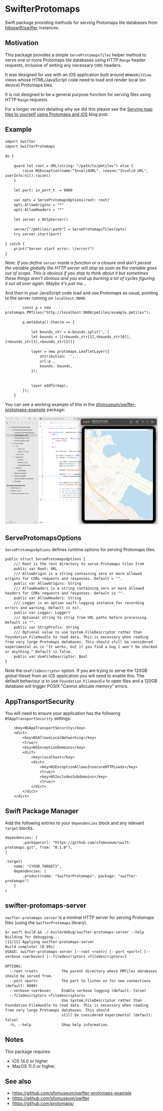 # SwifterProtomaps

Swift package providing methods for serving Protomaps tile databases from [httpswift/swifter](https://github.com/httpswift/swifter) instances.

## Motivation

This package provides a simple `ServeProtomapsTiles` helper method to serve one or more Protomaps tile databases using HTTP `Range` header requests, inclusive of setting any necessary `CORS` headers.

It was designed for use with an iOS application built around `WKWebKitView` views whose HTML/JavaScript code need to load and render local (on device) Protomaps tiles.

It is not designed to be a general purpose function for serving files using HTTP `Range` requests.

For a longer version detailing why we did this please see the [Serving map tiles to yourself using Protomaps and iOS](https://millsfield.sfomuseum.org/blog/2022/03/30/swifter-protomaps/) blog post.

## Example

```
import Swifter
import SwifterProtomaps

do {
            
	guard let root = URL(string: "/path/to/pmtiles") else {
		raise NSException(name:"InvalidURL", reason:"Invalid URL", userInfo:nil).raise()
	}
	
	let port: in_port_t  = 9000
	            
	var opts = ServeProtomapsOptions(root: root)
	opts.AllowOrigins = "*"
	opts.AllowHeaders = "*"
    
	let server = HttpServer()

	server["/pmtiles/:path"] = ServeProtomapsTiles(opts)
	try server.start(port)
	
} catch {
	print("Server start error: \(error)")
}
```

_Note: If you define `server` inside a function or a closure and don't persist the variable globally the HTTP server will stop as soon as the variable goes out of scope. This is obvious if you stop to think about it but sometimes these things aren't obvious and you end up burning a lot of cycles figuring it out all over again. Maybe it's just me..._

And then in your JavaScript code load and use Protomaps as usual, pointing to the server running on `localhost:9000`:

```
        const p = new protomaps.PMTiles("http://localhost:9000/pmtiles/example.pmtiles");
        
        p.metadata().then(m => {
            
            let bounds_str = m.bounds.split(',')
            let bounds = [[+bounds_str[1],+bounds_str[0]],[+bounds_str[3],+bounds_str[2]]]
            
            layer = new protomaps.LeafletLayer({
	            attribution: '',
        	    url:p ,
	            bounds: bounds,
            });
            

            layer.addTo(map);
        });
    }
```

You can see a working example of this in the [sfomuseum/swifter-protomaps-example](https://github.com/sfomuseum/swifter-protomaps-example) package:

![](docs/images/swifter-protomaps-example.png)

## ServeProtomapsOptions

`ServeProtomapsOptions` defines runtime options for serving Protomaps tiles.

```
public struct ServeProtomapsOptions {
    /// Root is the root directory to serve Protomaps tiles from
    public var Root: URL
    /// AllowOrigin is a string containing zero or more allowed origins for CORs requests and responses. Default = "".
    public var AllowOrigins: String
    /// AllowHeaders is a string containing zero or more allowed headers for CORs requests and responses. Default is "".
    public var AllowHeaders: String
    /// Logger is an option swift-logging instance for recording errors and warning. Default is nil.
    public var Logger: Logger?
    /// Optional string to strip from URL paths before processing. Default is "".
    public var StripPrefix: String
    /// Optional value to use System.FileDescriptor rather than Foundation.FileHandle to read data. This is necessary when reading from very large Protomaps databases. This should still be considered experimental as in "It works, but if you find a bug I won't be shocked or anything." Default is false.
    public var UseFileDescriptor: Bool
}
```

Note the `UseFileDescriptor` option. If you are trying to serve the 120GB global tileset from an iOS application you will need to enable this. The default behaviour is to use `Foundation.FileHandle` to open files and a 120GB database will trigger POSIX "Cannot allocate memory" errors.

## AppTransportSecurity

You will need to ensure your application has the following `NSAppTransportSecurity` settings:

```
	<key>NSAppTransportSecurity</key>
	<dict>
		<key>NSAllowsLocalNetworking</key>
		<true/>
		<key>NSExceptionDomains</key>
		<dict>
			<key>localhost</key>
			<dict>
				<key>NSExceptionAllowsInsecureHTTPLoads</key>
				<true/>
				<key>NSIncludesSubdomains</key>
				<true/>
			</dict>
		</dict>
	</dict>
```

## Swift Package Manager

Add the following entries to your `dependencies` block and any relevant `target` blocks.

```
dependencies: [
    	.package(url: "https://github.com/sfomuseum/swift-protomaps.git", from: "0.1.0"),
]
```

```
.target(
	name: "{YOUR_TARGET}",
	dependencies: [
		.product(name: "SwifterProtomaps", package: "swifter-protomaps")
	]
)
```

## swifter-protomaps-server

`swifter-protomaps-server` is a minimal HTTP server for serving Protomaps files (using the `SwifterProtomaps` library).

```
$> swift build && ./.build/debug/swifter-protomaps-server --help
Building for debugging...
[11/11] Applying swifter-protomaps-server
Build complete! (0.99s)
USAGE: swifter-protomaps-server [--root <root>] [--port <port>] [--verbose <verbose>] [--filedescriptors <filedescriptors>]

OPTIONS:
  --root <root>           The parent directory where PMTiles databases should be served from.
  --port <port>           The port to listen on for new connections (default: 8080)
  --verbose <verbose>     Enable verbose logging (default: false)
  --filedescriptors <filedescriptors>
                          Use System.FileDescriptor rather than Foundation.FileHandle to read data. This is necessary when reading from very large Protomaps databases. This should
                          still be considered experimental (default: false)
  -h, --help              Show help information.
```


## Notes

This package requires:

* iOS 14.0 or higher
* MacOS 11.0 or higher.

## See also

* https://github.com/sfomuseum/swifter-protomaps-example
* https://github.com/sfomuseum/swifter
* https://github.com/protomaps/
